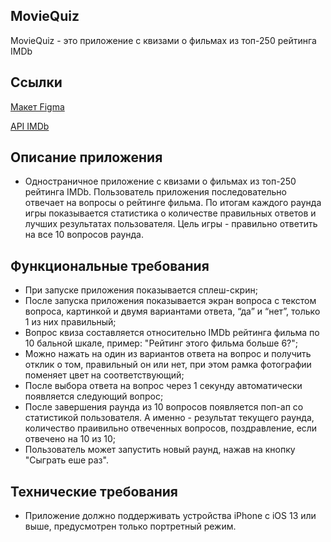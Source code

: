 ## MovieQuiz

MovieQuiz - это приложение с квизами о фильмах из топ-250 рейтинга IMDb


## Ссылки

[Макет Figma](https://www.figma.com/file/l0IMG3Eys35fUrbvArtwsR/YP-Quiz?node-id=34%3A243)

[API IMDb](https://imdb-api.com/api#Top250Movies-header)

## Описание приложения

- Одностраничное приложение с квизами о фильмах из топ-250 рейтинга IMDb. Пользователь приложения последовательно отвечает на вопросы о рейтинге фильма. По итогам каждого раунда игры показывается статистика о количестве правильных ответов и лучших результатах пользователя. Цель игры - правильно ответить на все 10 вопросов раунда.

## Функциональные требования

- При запуске приложения показывается сплеш-скрин;
- После запуска приложения показывается экран вопроса с текстом вопроса, картинкой и двумя вариантами ответа, “да” и “нет”, только 1 из них правильный;
- Вопрос квиза составляется относительно IMDb рейтинга фильма по 10 бальной шкале, пример: "Рейтинг этого фильма больше 6?";
- Можно нажать на один из вариантов ответа на вопрос и получить отклик о том, правильный он или нет, при этом рамка фотографии поменяет цвет на соответствующий;
- После выбора ответа на вопрос через 1 секунду автоматически появляется следующий вопрос;
- После завершения раунда из 10 вопросов появляется поп-ап со статистикой пользователя. А именно - результат текущего раунда, количество праивильно отвеченных вопросов, поздравление, если отвечено на 10 из 10; 
- Пользователь может запустить новый раунд, нажав на кнопку "Сыграть еше раз".

## Технические требования 

- Приложение должно поддерживать устройства iPhone с iOS 13 или выше, предусмотрен только портретный режим. 